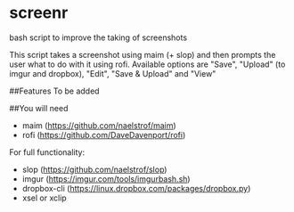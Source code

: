 # screenr
bash script to improve the taking of screenshots

This script takes a screenshot using maim (+ slop) and then prompts the user what to do with it using rofi.
Available options are "Save", "Upload" (to imgur and dropbox), "Edit", "Save & Upload" and "View"

##Features
To be added

##You will need
* maim (https://github.com/naelstrof/maim)
* rofi (https://github.com/DaveDavenport/rofi)

For full functionality:
* slop (https://github.com/naelstrof/slop)
* imgur (https://imgur.com/tools/imgurbash.sh)
* dropbox-cli (https://linux.dropbox.com/packages/dropbox.py)
* xsel or xclip
